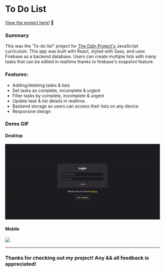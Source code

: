 # To Do List


<p><a href="https://kfig21.github.io/todo_list_react/" target="_blank" rel="noopener noreferrer">View the project here!</a> 👀</p>

<h3>Summary</h3>
<p>This was the 'To-do list" project for <a href="https://www.theodinproject.com/paths/full-stack-javascript/courses/javascript/lessons/todo-list" target="_blank" rel="noopener noreferrer">The Odin Project's</a> JavaScript curriculum. This app was built with React, styled with Sass, and uses Firebase as a backend database. Users can create multiple lists with many tasks that can be edited in realtime thanks to firebase's snapshot feature.</p>

<h3>Features:</h3>

- Adding/deleting tasks & lists
- Set tasks as complete, incomplete & urgent
- Filter tasks by complete, incomplete & urgent
- Update task & list details in realtime.
- Backend storage so users can access their lists on any device
- Responsive design

<h3>Demo GIF</h3>

<h4>Desktop</h4>

![](demo.gif)

<h4>Mobile</h4>

<img src="demoMobile.gif" width="250"/>


-----------------------------

<h3>Thanks for checking out my project! Any && all feedback is appreciated!</h3>
